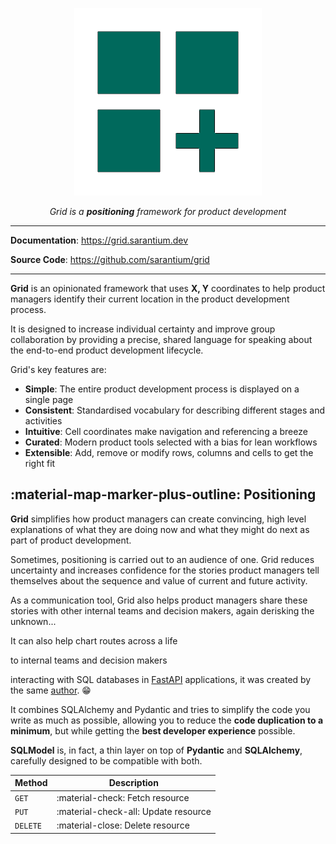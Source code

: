 <p align="center">
  <a><img src="assets\icon-teal-300px.png" alt="Grid"></a>
</p>
<p align="center">
    <em>Grid is a <b>positioning</b> framework for product development</em>
</p>

---

**Documentation**: <a href="https://grid.sarantium.dev" target="_blank">https://grid.sarantium.dev</a>

**Source Code**: <a href="https://github.com/sarantium/grid" target="_blank">https://github.com/sarantium/grid</a>

---

**Grid** is an opinionated framework that uses **X, Y** coordinates to help product managers identify their current location in the product development process.

It is designed to increase individual certainty and improve group collaboration by providing a precise, shared language for speaking about the end-to-end product development lifecycle.

Grid's key features are:

- **Simple**: The entire product development process is displayed on a single page
- **Consistent**: Standardised vocabulary for describing different stages and activities
- **Intuitive**: Cell coordinates make navigation and referencing a breeze
- **Curated**: Modern product tools selected with a bias for lean workflows
- **Extensible**: Add, remove or modify rows, columns and cells to get the right fit

## :material-map-marker-plus-outline: Positioning

**Grid** simplifies how product managers can create convincing, high level explanations of what they are doing now and what they might do next as part of product development.

Sometimes, positioning is carried out to an audience of one. Grid reduces uncertainty and increases confidence for the stories product managers tell themselves about the sequence and value of current and future activity.

As a communication tool, Grid also helps product managers share these stories with other internal teams and decision makers, again derisking the unknown...

It can also help chart routes across a life

to internal teams and decision makers

interacting with SQL databases in <a href="https://fastapi.tiangolo.com" class="external-link" target="_blank">FastAPI</a> applications, it was created by the same <a href="https://tiangolo.com/" class="external-link" target="_blank">author</a>. 😁

It combines SQLAlchemy and Pydantic and tries to simplify the code you write as much as possible, allowing you to reduce the **code duplication to a minimum**, but while getting the **best developer experience** possible.

**SQLModel** is, in fact, a thin layer on top of **Pydantic** and **SQLAlchemy**, carefully designed to be compatible with both.

| Method   | Description                          |
| -------- | ------------------------------------ |
| `GET`    | :material-check: Fetch resource      |
| `PUT`    | :material-check-all: Update resource |
| `DELETE` | :material-close: Delete resource     |
